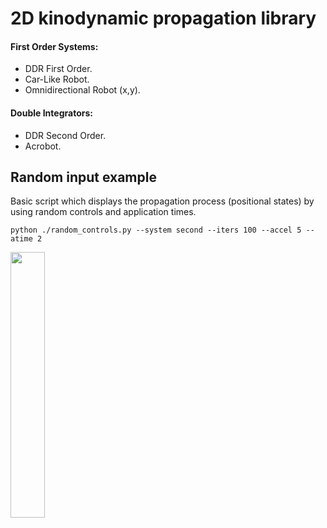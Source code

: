 # 2D kinodynamic propagation library

#### First Order Systems:

- DDR First Order.
- Car-Like Robot.
- Omnidirectional Robot (x,y).

#### Double Integrators:

- DDR Second Order.
- Acrobot.

## Random input example

Basic script which displays the propagation process (positional states) by using random controls 
and application times.

```python ./random_controls.py --system second --iters 100 --accel 5 --atime 2 ```

<img src="https://github.com/JGonz0/dynamical-systems-2D/blob/master/imgs/animation.gif" width="33%" height="33%"/>
